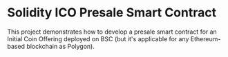 # Solidity ICO Presale Smart Contract

This project demonstrates how to develop a presale smart contract for an Initial Coin Offering deployed on BSC (but it's applicable for any Ethereum-based blockchain as Polygon).
